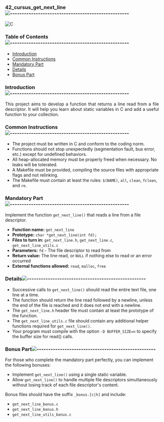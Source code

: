 <div align="left">

### 42_cursus_get_next_line![---------------------------------------------------](https://raw.githubusercontent.com/andreasbm/readme/master/assets/lines/rainbow.png)

<div align="left">
    
![C](https://img.shields.io/badge/c-%2300599C.svg?style=for-the-badge&logo=c&logoColor=white)

<nav>
    
### Table of Contents![---------------------------------------------------](https://raw.githubusercontent.com/andreasbm/readme/master/assets/lines/rainbow.png)

<ul>
    <li><a href="#Introduction">Introduction</a></li>
    <li><a href="#Common Instructions">Common Instructions</a></li>
    <li><a href="#Mandatory Part">Mandatory Part</a></li>
    <li><a href="#Details">Details</a></li>
    <li><a href="#Bonus Part">Bonus Part</a></li>
</ul>
</nav>

### Introduction![---------------------------------------------------](https://raw.githubusercontent.com/andreasbm/readme/master/assets/lines/rainbow.png)
<section id="Introduction">

<div align="justify">

This project aims to develop a function that returns a line read from a file descriptor. It will help you learn about static variables in C and add a useful function to your collection.

<div align="left">

### Common Instructions![---------------------------------------------------](https://raw.githubusercontent.com/andreasbm/readme/master/assets/lines/rainbow.png)
<section id="Common Instructions">

<ul>
    <li>The project must be written in C and conform to the coding norm.</li>
    <li>Functions should not stop unexpectedly (segmentation fault, bus error, etc.) except for undefined behaviors.</li>
    <li>All heap-allocated memory must be properly freed when necessary. No leaks will be tolerated.</li>
    <li>A Makefile must be provided, compiling the source files with appropriate flags and not relinking.</li>
    <li>The Makefile must contain at least the rules: <code>$(NAME)</code>, <code>all</code>, <code>clean</code>, <code>fclean</code>, and <code>re</code>.</li>
</ul>

<div align="left">

### Mandatory Part![---------------------------------------------------](https://raw.githubusercontent.com/andreasbm/readme/master/assets/lines/rainbow.png)
<section id="Mandatory Part">

Implement the function <code>get_next_line()</code> that reads a line from a file descriptor.

<ul>
    <li><strong>Function name:</strong> <code>get_next_line</code></li>
    <li><strong>Prototype:</strong> <code>char *get_next_line(int fd);</code></li>
    <li><strong>Files to turn in:</strong> <code>get_next_line.h</code>, <code>get_next_line.c</code>, <code>get_next_line_utils.c</code></li>
    <li><strong>Parameters:</strong> <code>fd</code> - The file descriptor to read from</li>
    <li><strong>Return value:</strong> The line read, or <code>NULL</code> if nothing else to read or an error occurred</li>
    <li><strong>External functions allowed:</strong> <code>read</code>, <code>malloc</code>, <code>free</code></li>
</ul>

<div align="left">

### Details![---------------------------------------------------](https://raw.githubusercontent.com/andreasbm/readme/master/assets/lines/rainbow.png)
<section id="Details">

<ul>
    <li>Successive calls to <code>get_next_line()</code> should read the entire text file, one line at a time.</li>
    <li>The function should return the line read followed by a newline, unless the end of the file is reached and it does not end with a newline.</li>
    <li>The <code>get_next_line.h</code> header file must contain at least the prototype of the function.</li>
    <li>The <code>get_next_line_utils.c</code> file should contain any additional helper functions required for <code>get_next_line()</code>.</li>
    <li>Your program must compile with the option <code>-D BUFFER_SIZE=n</code> to specify the buffer size for read() calls.</li>
</ul>

<div align="left">

### Bonus Part![---------------------------------------------------](https://raw.githubusercontent.com/andreasbm/readme/master/assets/lines/rainbow.png)
<section id="Bonus Part">

For those who complete the mandatory part perfectly, you can implement the following bonuses:

<ul>
    <li>Implement <code>get_next_line()</code> using a single static variable.</li>
    <li>Allow <code>get_next_line()</code> to handle multiple file descriptors simultaneously without losing track of each file descriptor's content.</li>
</ul>

Bonus files should have the suffix <code>_bonus.[c|h]</code> and include:

<ul>
    <li><code>get_next_line_bonus.c</code></li>
    <li><code>get_next_line_bonus.h</code></li>
    <li><code>get_next_line_utils_bonus.c</code></li>
</ul>


